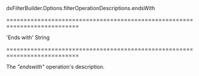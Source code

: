 <!--id-->dxFilterBuilder.Options.filterOperationDescriptions.endsWith<!--/id-->
===========================================================================
<!--default-->'Ends with'<!--/default-->
<!--type-->String<!--/type-->
===========================================================================

<!--shortDescription-->
The *"endswith"* operation's description.
<!--/shortDescription-->

<!--fullDescription-->

<!--/fullDescription-->
